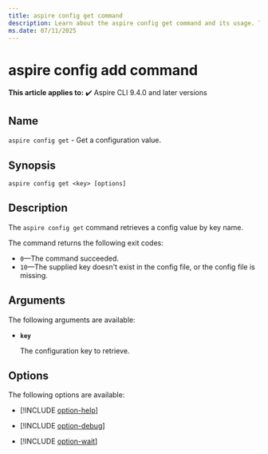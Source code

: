 ```yaml
---
title: aspire config get command
description: Learn about the aspire config get command and its usage. This command gets an Aspire CLI config value by key name.
ms.date: 07/11/2025
---
```

# aspire config add command

**This article applies to:** ✔️ Aspire CLI 9.4.0 and later versions

## Name

`aspire config get` - Get a configuration value.

## Synopsis

```dotnetcli
aspire config get <key> [options]
```

## Description

The `aspire config get` command retrieves a config value by key name.

The command returns the following exit codes:

- `0`&mdash;The command succeeded.
- `10`&mdash;The supplied key doesn't exist in the config file, or the config file is missing.

## Arguments

The following arguments are available:

- **`key`**

  The configuration key to retrieve.

## Options

The following options are available:

- [!INCLUDE [option-help](includes/option-help.md)]

- [!INCLUDE [option-debug](includes/option-debug.md)]

- [!INCLUDE [option-wait](includes/option-wait.md)]
